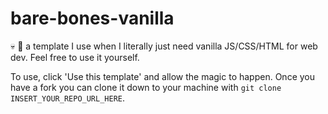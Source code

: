 # bare-bones-vanilla

💀 🍦 a template I use when I literally just need vanilla JS/CSS/HTML for web dev.  Feel free to use it yourself. 

To use, click 'Use this template' and allow the magic to happen. Once you have a fork you can clone it down to your machine with `git clone INSERT_YOUR_REPO_URL_HERE`. 
